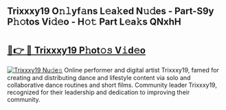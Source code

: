 ## Trixxxy19 O𝚗𝚕yf𝚊ns L𝚎a𝚔ed N𝚞𝚍es - Part-S9y P𝚑𝚘tos Vi𝚍𝚎o - H𝚘𝚝 Part L𝚎a𝚔s QNxhH

# <h2><a href="http://kf3d2ua.oniu.top/?m=Trixxxy19">🔗👉 🔴 Trixxxy19 P𝚑ot𝚘𝚜 V𝚒d𝚎o</a></h2>

[![Trixxxy19 Nu𝚍e𝚜](https://i.imgur.com/0qMVB7G.gif)](http://kf3d2ua.oniu.top/?m=Trixxxy19)
Online performer and digital artist Trixxxy19, famed for creating and distributing dance and lifestyle content via solo and collaborative dance routines and short films. Community leader Trixxxy19, recognized for their leadership and dedication to improving their community.  
